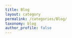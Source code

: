 ```yaml
---
title: Blog
layout: category
permalink: /categories/Blog/
taxonomy: blog
author_profile: false
---
```

